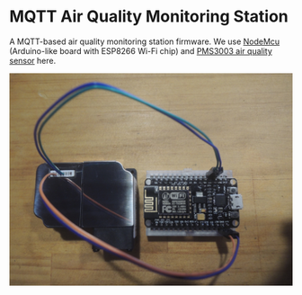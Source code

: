 # MQTT Air Quality Monitoring Station
A MQTT-based air quality monitoring station firmware. We use [NodeMcu][node-mcu] (Arduino-like board with ESP8266 Wi-Fi chip) and [PMS3003 air quality sensor][pms3003] here.

![Device](./images/device.jpg)

[node-mcu]: http://www.nodemcu.com/index_en.html
[pms3003]: http://aqicn.org/sensor/pms3003
